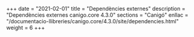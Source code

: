 +++
date        = "2021-02-01"
title       = "Dependències externes"
description = "Dependències externes canigo.core 4.3.0"
sections    = "Canigó"
enllac		= "/documentacio-llibreries/canigo.core/4.3.0/site/dependencies.html"
weight		= 6
+++
